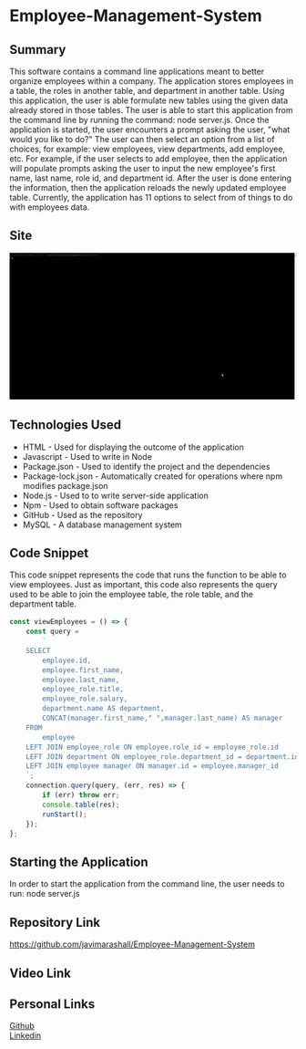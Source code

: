 # Employee-Management-System

## Summary 
This software contains a command line applications meant to better organize employees within a company. The application stores employees in a table, the roles in another table, and department in another table. Using this application, the user is able formulate new tables using the given data already stored in those tables. The user is able to start this application from the command line by running the command: node server.js. Once the application is started, the user encounters a prompt asking the user, "what would you like to do?" The user can then select an option from a list of choices, for example: view employees, view departments, add employee, etc. For example, if the user selects to add employee, then the application will populate prompts asking the user to input the new employee's first name, last name, role id, and department id. After the user is done entering the information, then the application reloads the newly updated employee table. Currently, the application has 11 options to select from of things to do with employees data. 

## Site
![site](./assets/site.gif)

## Technologies Used
* HTML - Used for displaying the outcome of the application
* Javascript - Used to write in Node
* Package.json - Used to identify the project and the dependencies
* Package-lock.json - Automatically created for operations where npm modifies  package.json
* Node.js - Used to to write server-side application
* Npm - Used to obtain software packages
* GitHub - Used as the repository
* MySQL - A database management system

## Code Snippet
This code snippet represents the code that runs the function to be able to view employees. Just as important, this code also represents the query used to be able to join the employee table, the role table, and the department table. 

```javascript
const viewEmployees = () => {
    const query =
        `
    SELECT
		employee.id,
        employee.first_name,
        employee.last_name,
        employee_role.title,
        employee_role.salary,
        department.name AS department,
        CONCAT(manager.first_name," ",manager.last_name) AS manager
    FROM
		employee 
	LEFT JOIN employee_role ON employee.role_id = employee_role.id
    LEFT JOIN department ON employee_role.department_id = department.id
    LEFT JOIN employee manager ON manager.id = employee.manager_id
    `;
    connection.query(query, (err, res) => {
        if (err) throw err;
        console.table(res);
        runStart();
    });
};
```

## Starting the Application
In order to start the application from the command line, the user needs to run: node server.js

## Repository Link
https://github.com/javimarashall/Employee-Management-System

## Video Link


## Personal Links
[Github](https://github.com/javimarashall)<br>
[Linkedin](https://www.linkedin.com/in/javier-mondragon-7b471719b/)
